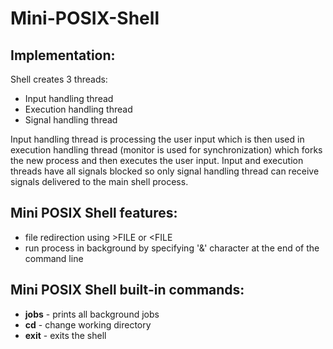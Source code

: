 Mini-POSIX-Shell
================

Implementation:
--------------
Shell creates 3 threads:
* Input handling thread
* Execution handling thread
* Signal handling thread

Input handling thread is processing the user input which is then
used in execution handling thread (monitor is used for synchronization)
which forks the new process and then executes the user input. Input
and execution threads have all signals blocked so only signal handling
thread can receive signals delivered to the main shell process.

Mini POSIX Shell features:
--------------
* file redirection using >FILE or <FILE
* run process in background by specifying '&' character at the end of the command line

Mini POSIX Shell built-in commands:
--------------
* **jobs** - prints all background jobs
* **cd**   - change working directory
* **exit** - exits the shell
